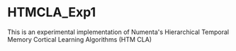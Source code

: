 HTMCLA_Exp1
===========

This is an experimental implementation of Numenta's Hierarchical Temporal Memory Cortical Learning Algorithms (HTM CLA)
